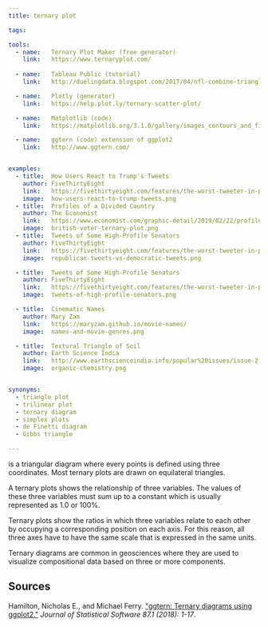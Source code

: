 ```yaml
---
title: ternary plot

tags:

tools:
  - name:   Ternary Plot Maker (free generator)
    link:   https://www.ternaryplot.com/
    
  - name:   Tableau Public (tutorial)
    link:   http://duelingdata.blogspot.com/2017/04/nfl-combine-triangleternary-plot.html

  - name:   Plotly (generator)
    link:   https://help.plot.ly/ternary-scatter-plot/

  - name:   Matplotlib (code)
    link:   https://matplotlib.org/3.1.0/gallery/images_contours_and_fields/triinterp_demo.html#sphx-glr-gallery-images-contours-and-fields-triinterp-demo-py

  - name:   ggtern (code) extension of ggplot2
    link:   http://www.ggtern.com/


examples:
  - title:  How Users React to Trump's Tweets
    author: FiveThirtyEight
    link:   https://fivethirtyeight.com/features/the-worst-tweeter-in-politics-isnt-trump/
    image:  how-users-react-to-trump-tweets.png
  - title:  Profiles of a Divided Country
    author: The Economist
    link:   https://www.economist.com/graphic-detail/2019/02/22/profiles-of-a-divided-country
    image:  british-voter-ternary-plot.png
  - title:  Tweets of Some High-Profile Senators
    author: FiveThirtyEight
    link:   https://fivethirtyeight.com/features/the-worst-tweeter-in-politics-isnt-trump/
    image:  republican-tweets-vs-democratic-tweets.png

  - title:  Tweets of Some High-Profile Senators
    author: FiveThirtyEight
    link:   https://fivethirtyeight.com/features/the-worst-tweeter-in-politics-isnt-trump/
    image:  tweets-of-high-profile-senators.png

  - title:  Cinematic Names
    author: Mary Zam
    link:   https://maryzam.github.io/movie-names/
    image:  names-and-movie-genres.png

  - title:  Textural Triangle of Soil
    author: Earth Science India
    link:   http://www.earthscienceindia.info/popular%20issues/issue-2.pdf
    image:  organic-chemistry.png


synonyms:
  - triangle plot
  - trilinear plot
  - ternary diagram
  - simplex plots
  - de Finetti diagram
  - Gibbs triangle

---
```

is a triangular diagram where every points is defined using three coordinates. Most ternary plots are drawn on equilateral triangles. 


<!--more-->
A ternary plots shows the relationship of three variables. The values of these three variables must sum up to a constant which is usually represented as 1.0 or 100%.

Ternary plots show the ratios in which three variables relate to each other by occupying a corresponding position on each axis. For this reason, all three axes have to have the same scale that is expressed in the same units.

Ternary diagrams are common in geosciences where they are used to visualize compositional data based on three or more components.

## Sources
Hamilton, Nicholas E., and Michael Ferry. ["ggtern: Ternary diagrams using ggplot2."](https://www.researchgate.net/profile/Nicholas_Hamilton5/publication/329804192_ggtern_Ternary_Diagrams_Using_ggplot2/links/5c1e274292851c22a33e6d65/ggtern-Ternary-Diagrams-Using-ggplot2.pdf) *Journal of Statistical Software 87.1 (2018): 1-17*.
